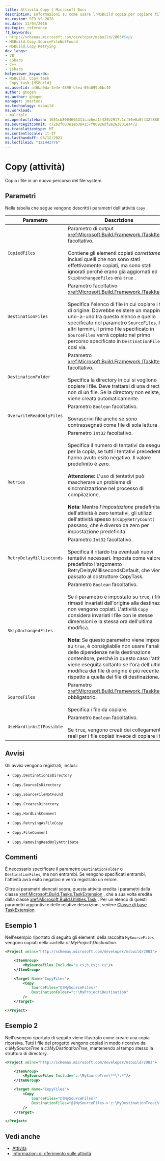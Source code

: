 ```yaml
---
title: Attività Copy | Microsoft Docs
description: Informazioni su come usare l'MSBuild copia per copiare file in un nuovo percorso di file o cartella nel file system.
ms.custom: SEO-VS-2020
ms.date: 11/04/2016
ms.topic: reference
f1_keywords:
- http://schemas.microsoft.com/developer/msbuild/2003#Copy
- MSBuild.Copy.SourceFileNotFound
- MSBuild.Copy.Retrying
dev_langs:
- VB
- CSharp
- C++
- jsharp
helpviewer_keywords:
- MSBuild, Copy task
- Copy task [MSBuild]
ms.assetid: a46ba9da-3e4e-4890-b4ea-09a099b6bc40
author: ghogen
ms.author: ghogen
manager: jmartens
ms.technology: msbuild
ms.workload:
- multiple
ms.openlocfilehash: 1651cb8004603311cab6ea1f429b2917c1cf50e0a8f432f888f901b1a1b467a6
ms.sourcegitcommit: c72b2f603e1eb3a4157f00926df2e263831ea472
ms.translationtype: MT
ms.contentlocale: it-IT
ms.lasthandoff: 08/12/2021
ms.locfileid: "121443776"
---
```

# <a name="copy-task"></a>Copy (attività)

Copia i file in un nuovo percorso del file system.

## <a name="parameters"></a>Parametri

Nella tabella che segue vengono descritti i parametri dell'attività `Copy` .

|Parametro|Descrizione|
|---------------|-----------------|
|`CopiedFiles`|Parametro di output <xref:Microsoft.Build.Framework.ITaskItem>`[]` facoltativo.<br /><br /> Contiene gli elementi copiati *correttamente,* inclusi quelli che non sono stati effettivamente copiati, ma sono stati ignorati perché erano già aggiornati ed `SkipUnchangedFiles` era `true` .|
|`DestinationFiles`|Parametro facoltativo <xref:Microsoft.Build.Framework.ITaskItem>`[]`.<br /><br /> Specifica l'elenco di file in cui copiare i file di origine. Dovrebbe esistere un mapping uno-a-uno tra questo elenco e quello specificato nel parametro `SourceFiles`. In altri termini, il primo file specificato in `SourceFiles` verrà copiato nel primo percorso specificato in `DestinationFiles`e così via.|
|`DestinationFolder`|Parametro <xref:Microsoft.Build.Framework.ITaskItem> facoltativo.<br /><br /> Specifica la directory in cui si vogliono copiare i file. Deve trattarsi di una directory, non di un file. Se la directory non esiste, viene creata automaticamente.|
|`OverwriteReadOnlyFiles`|Parametro `Boolean` facoltativo.<br /><br /> Sovrascrivi file anche se sono contrassegnati come file di sola lettura|
|`Retries`|Parametro `Int32` facoltativo.<br /><br /> Specifica il numero di tentativi da eseguire per la copia, se tutti i tentativi precedenti hanno avuto esito negativo. Il valore predefinito è zero.<br /><br /> **Attenzione:** L'uso di tentativi può mascherare un problema di sincronizzazione nel processo di compilazione.<br /><br /> **Nota:** Mentre *l'impostazione* predefinita dell'attività è zero tentativi, gli utilizzi dell'attività spesso `$(CopyRetryCount)` passano, che è diverso da zero per impostazione predefinita.|
|`RetryDelayMilliseconds`|Parametro `Int32` facoltativo.<br /><br /> Specifica il ritardo tra eventuali nuovi tentativi necessari. Imposta come valore predefinito l'argomento RetryDelayMillisecondsDefault, che viene passato al costruttore CopyTask.|
|`SkipUnchangedFiles`|Parametro `Boolean` facoltativo.<br /><br /> Se il parametro è impostato su `true`, i file rimasti invariati dall'origine alla destinazione non vengono copiati. L'attività `Copy` considera invariati i file con le stesse dimensioni e la stessa ora dell'ultima modifica. <br /><br /> **Nota:** Se questo parametro viene impostato su `true`, è consigliabile non usare l'analisi delle dipendenze nella destinazione contenitore, perché in questo caso l'attività viene eseguita soltanto se l'ora dell'ultima modifica dei file di origine è più recente rispetto a quella dei file di destinazione.|
|`SourceFiles`|Parametro <xref:Microsoft.Build.Framework.ITaskItem>`[]` obbligatorio.<br /><br /> Specifica i file da copiare.|
|`UseHardlinksIfPossible`|Parametro `Boolean` facoltativo.<br /><br /> Se `true`, vengono creati dei collegamenti reali per i file copiati invece di copiare i file.|

## <a name="warnings"></a>Avvisi

Gli avvisi vengono registrati, inclusi:

- `Copy.DestinationIsDirectory`

- `Copy.SourceIsDirectory`

- `Copy.SourceFileNotFound`

- `Copy.CreatesDirectory`

- `Copy.HardLinkComment`

- `Copy.RetryingAsFileCopy`

- `Copy.FileComment`

- `Copy.RemovingReadOnlyAttribute`

## <a name="remarks"></a>Commenti

È necessario specificare il parametro `DestinationFolder` o `DestinationFiles`, ma non entrambi. Se vengono specificati entrambi, l'attività avrà esito negativo e verrà registrato un errore.

Oltre ai parametri elencati sopra, questa attività eredita i parametri dalla classe <xref:Microsoft.Build.Tasks.TaskExtension> , che a sua volta eredita dalla classe <xref:Microsoft.Build.Utilities.Task> . Per un elenco di questi parametri aggiuntivi e delle relative descrizioni, vedere [Classe di base TaskExtension](../msbuild/taskextension-base-class.md).

## <a name="example-1"></a>Esempio 1

Nell'esempio riportato di seguito gli elementi della raccolta `MySourceFiles` vengono copiati nella cartella *c:\MyProject\Destination*.

```xml
<Project xmlns="http://schemas.microsoft.com/developer/msbuild/2003">

    <ItemGroup>
        <MySourceFiles Include="a.cs;b.cs;c.cs"/>
    </ItemGroup>

    <Target Name="CopyFiles">
        <Copy
            SourceFiles="@(MySourceFiles)"
            DestinationFolder="c:\MyProject\Destination"
        />
    </Target>

</Project>
```

## <a name="example-2"></a>Esempio 2

Nell'esempio riportato di seguito viene illustrato come creare una copia ricorsiva. Tutti i file del progetto vengono copiati in modo ricorsivo da *c:\MySourceTree* a *c:\MyDestinationTree*, mantenendo al tempo stesso la struttura di directory.

```xml
<Project xmlns="http://schemas.microsoft.com/developer/msbuild/2003">

    <ItemGroup>
        <MySourceFiles Include="c:\MySourceTree\**\*.*"/>
    </ItemGroup>

    <Target Name="CopyFiles">
        <Copy
            SourceFiles="@(MySourceFiles)"
            DestinationFiles="@(MySourceFiles->'c:\MyDestinationTree\%(RecursiveDir)%(Filename)%(Extension)')"
        />
    </Target>

</Project>
```

## <a name="see-also"></a>Vedi anche

- [Attività](../msbuild/msbuild-tasks.md)
- [Informazioni di riferimento sulle attività](../msbuild/msbuild-task-reference.md)
